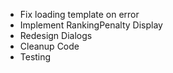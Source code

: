 - Fix loading template on error
- Implement RankingPenalty Display
- Redesign Dialogs
- Cleanup Code
- Testing